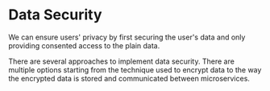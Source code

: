 # Data Security

We can ensure users' privacy by first securing the user's data and only providing consented access to the plain data.&#x20;

There are several approaches to implement data security. There are multiple options starting from the technique used to encrypt data to the way the encrypted data is stored and communicated between microservices. &#x20;
